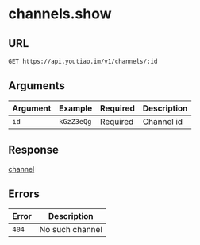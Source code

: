 # channels.show

## URL

`GET https://api.youtiao.im/v1/channels/:id`

## Arguments

| Argument | Example    | Required | Description |
| -------- | ---------- | -------- | ----------- |
| `id`     | `kGzZ3eQg` | Required | Channel id  |

## Response

[channel](../types/channel.md)

## Errors

| Error | Description     |
| ----- | --------------- |
| `404` | No such channel |
